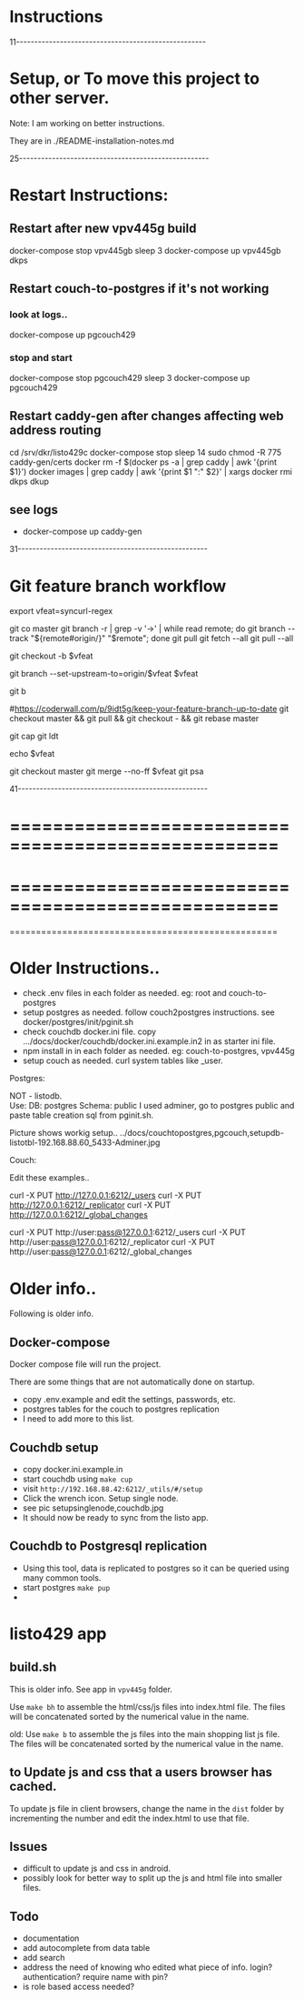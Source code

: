 # Instructions


11----------------------------------------------------


# Setup, or To move this project to other server.


 Note:  I am working on better instructions. 

  They are in ./README-installation-notes.md


25----------------------------------------------------



# Restart Instructions:


## Restart after new vpv445g build

docker-compose stop vpv445gb
sleep 3
docker-compose   up vpv445gb
dkps


## Restart couch-to-postgres if it's not working

### look at logs..

docker-compose   up pgcouch429

### stop and start

docker-compose stop pgcouch429
sleep 3
docker-compose   up pgcouch429


## Restart caddy-gen after  changes affecting web address routing

cd /srv/dkr/listo429c
docker-compose stop
sleep 14
sudo chmod -R 775 caddy-gen/certs
docker rm -f $(docker ps -a |    grep caddy       | awk '{print $1}')
docker images | grep caddy | awk '{print $1 ":" $2}' | xargs docker rmi 
dkps
dkup

## see logs
 - docker-compose up caddy-gen


31----------------------------------------------------


# Git feature branch workflow


export vfeat=syncurl-regex


git co master
git branch -r | grep -v '\->' | while read remote; do git branch --track "${remote#origin/}" "$remote"; done
git pull
git fetch --all
git pull --all

  git checkout -b $vfeat
  
  git branch --set-upstream-to=origin/$vfeat $vfeat
    
git b
    
#https://coderwall.com/p/9idt5g/keep-your-feature-branch-up-to-date
  git checkout master && git pull && git checkout - && git rebase master

git cap 
git ldt

echo $vfeat

git checkout master
git merge --no-ff $vfeat
git psa



41----------------------------------------------------












===================================================
===================================================
===================================================
===================================================
===================================================




# Older Instructions..


 - check .env files in each folder as needed. eg: root and couch-to-postgres
 - setup postgres as needed.  follow couch2postgres instructions. see docker/postgres/init/pginit.sh
 - check couchdb docker.ini file. copy .../docs/docker/couchdb/docker.ini.example.in2 in as starter ini file.
 - npm install in in each folder as needed. eg: couch-to-postgres, vpv445g
 - setup couch as needed. curl system tables like _user. 

Postgres:


NOT - listodb.  
Use:  DB: postgres Schema: public 
I used adminer, go to postgres public and paste table creation sql from pginit.sh.

Picture shows workig setup..
../docs/couchtopostgres,pgcouch,setupdb-listotbl-192.168.88.60_5433-Adminer.jpg


Couch:

Edit these examples..

curl -X PUT http://127.0.0.1:6212/_users
curl -X PUT http://127.0.0.1:6212/_replicator
curl -X PUT http://127.0.0.1:6212/_global_changes

curl -X PUT http://user:pass@127.0.0.1:6212/_users
curl -X PUT http://user:pass@127.0.0.1:6212/_replicator
curl -X PUT http://user:pass@127.0.0.1:6212/_global_changes





# Older info..

Following is older info. 


## Docker-compose

Docker compose file will run the project. 

There are some things that are not automatically done on startup.

  - copy .env.example and edit the settings, passwords, etc.
  - postgres tables for the couch to postgres replication
  - I need to add more to this list.
    
    
## Couchdb setup

  - copy docker.ini.example.in
  - start couchdb using `make cup`
  - visit `http://192.168.88.42:6212/_utils/#/setup`
  - Click the wrench icon. Setup single node.
  - see pic  setupsinglenode,couchdb.jpg
  - It should now be ready to sync from the listo app.

## Couchdb to Postgresql replication

  - Using this tool, data is replicated to postgres so it can be queried using many common tools. 
  - start postgres `make pup`
  -




# listo429 app

## build.sh

This is older info. See app in `vpv445g` folder.

Use `make bh` to assemble the html/css/js files into index.html file. The files will be concatenated sorted by the numerical value in the name.

old:
  Use `make b` to assemble the js files into the main shopping list js file. The files will be concatenated sorted by the numerical value in the name.

## to Update js and css that a users browser has cached.

  To update js file in client browsers, change the name in the `dist` folder by incrementing the number and edit the index.html to use that file.
  
    
## Issues

 - difficult to update js and css in android.
 - possibly look for better way to split up the js and html file into smaller files.

## Todo

 - documentation
 - add autocomplete from data table
 - add search
 - address the need of knowing who edited what piece of info. login? authentication? require name with pin?
 - is role based access needed?

